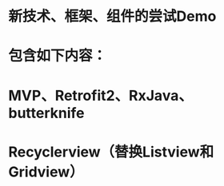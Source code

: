 # 新技术、框架、组件的尝试Demo
# 包含如下内容：
# MVP、Retrofit2、RxJava、butterknife
# Recyclerview（替换Listview和Gridview）
